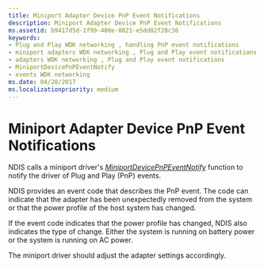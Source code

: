 ```yaml
---
title: Miniport Adapter Device PnP Event Notifications
description: Miniport Adapter Device PnP Event Notifications
ms.assetid: b9417d5d-1f99-480e-8021-e5dd02f28c36
keywords:
- Plug and Play WDK networking , handling PnP event notifications
- miniport adapters WDK networking , Plug and Play event notifications
- adapters WDK networking , Plug and Play event notifications
- MiniportDevicePnPEventNotify
- events WDK networking
ms.date: 04/20/2017
ms.localizationpriority: medium
---
```


# Miniport Adapter Device PnP Event Notifications





NDIS calls a miniport driver's [*MiniportDevicePnPEventNotify*](/windows-hardware/drivers/ddi/ndis/nc-ndis-miniport_device_pnp_event_notify) function to notify the driver of Plug and Play (PnP) events.

NDIS provides an event code that describes the PnP event. The code can indicate that the adapter has been unexpectedly removed from the system or that the power profile of the host system has changed.

If the event code indicates that the power profile has changed, NDIS also indicates the type of change. Either the system is running on battery power or the system is running on AC power.

The miniport driver should adjust the adapter settings accordingly.

 

